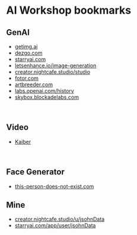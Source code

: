 # AI Workshop bookmarks

## GenAI
* [getimg.ai](https://getimg.ai/ref/Nm6jXuUJt)
* [dezgo.com](https://dezgo.com/)
* [starryai.com](https://starryai.com/)
* [letsenhance.io/image-generation](https://letsenhance.io/image-generation)
* [creator.nightcafe.studio/studio](https://creator.nightcafe.studio/studio)
* [fotor.com](https://www.fotor.com)
* [artbreeder.com](https://www.artbreeder.com/)
* [labs.openai.com/history](https://labs.openai.com/history)
* [skybox.blockadelabs.com](https://skybox.blockadelabs.com/)

<br>

## Video
* [Kaiber](https://kaiber.ai?referrer_id=7b306ca1-e56f-47df-babf-6896419cd44d)

<br>

## Face Generator
* [this-person-does-not-exist.com](https://this-person-does-not-exist.com/en)

## Mine
* [creator.nightcafe.studio/u/jsohnData](https://creator.nightcafe.studio/u/jsohnData)
* [starryai.com/app/user/jsohnData](https://starryai.com/app/user/jsohnData)